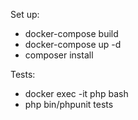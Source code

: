 Set up:
- docker-compose build
- docker-compose up -d
- composer install

Tests:
- docker exec -it php bash
- php bin/phpunit tests
